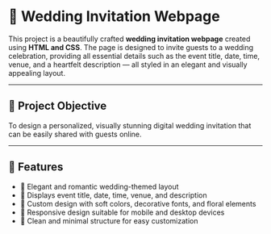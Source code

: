 # 💒 Wedding Invitation Webpage

This project is a beautifully crafted **wedding invitation webpage** created using **HTML and CSS**. The page is designed to invite guests to a wedding celebration, providing all essential details such as the event title, date, time, venue, and a heartfelt description — all styled in an elegant and visually appealing layout.

---

## 💍 Project Objective

To design a personalized, visually stunning digital wedding invitation that can be easily shared with guests online.

---

## 🎨 Features

- 💖 Elegant and romantic wedding-themed layout  
- 📅 Displays event title, date, time, venue, and description  
- 🌸 Custom design with soft colors, decorative fonts, and floral elements  
- 📱 Responsive design suitable for mobile and desktop devices  
- 💌 Clean and minimal structure for easy customization

